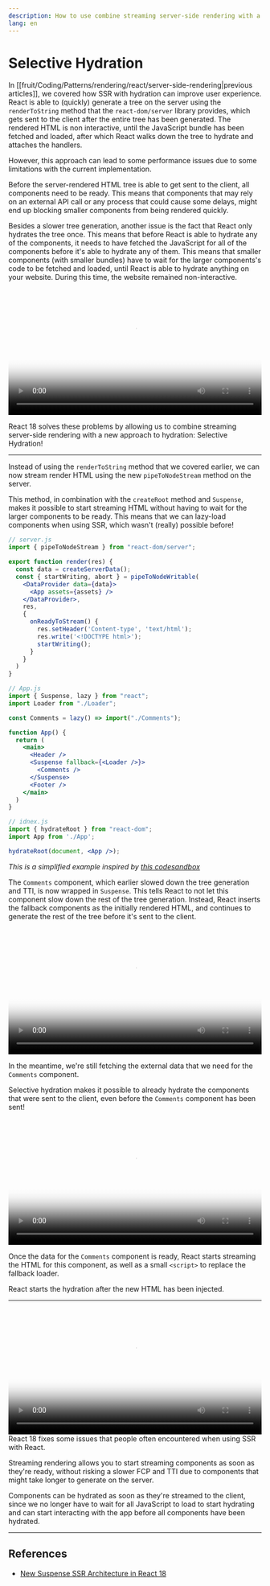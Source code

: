 ```yaml
---
description: How to use combine streaming server-side rendering with a new approach to hydration, selective hydration
lang: en
---
```

# Selective Hydration
In [[fruit/Coding/Patterns/rendering/react/server-side-rendering|previous articles]], we covered how SSR with hydration
can improve user experience. React is able to (quickly) generate a tree on the server using the `renderToString` method that the `react-dom/server` library provides, which gets sent to the client after the entire tree has been generated. The rendered HTML is non interactive, until the JavaScript bundle has been fetched and loaded, after which React walks down the tree to hydrate and attaches the handlers.

However, this approach can lead to some performance issues due to some limitations with the current implementation.

Before the server-rendered HTML tree is able to get sent to the client, all components need to be ready. This means that components that may rely on an external API call or any process that could cause some delays, might end up blocking smaller components from being rendered quickly.

Besides a slower tree generation, another issue is the fact that React
only hydrates the tree once. This means that before React is able to
hydrate any of the components, it needs to have fetched the JavaScript for all of the components before it's able to hydrate any of them. This means that smaller components (with smaller bundles) have to wait for the larger components's code to be fetched and loaded, until React is able to hydrate anything on your website. During this time, the website remained non-interactive.

<video width="100%" src="https://res.cloudinary.com/ddxwdqwkr/video/upload/f_auto/v1631144761/patterns.dev/selective-hydration-before.mp4" autoplay="" controls="" playsinline="" loop="" poster="https://res.cloudinary.com/ddxwdqwkr/video/upload/f_auto/v1631144761/patterns.dev/selective-hydration-before.jpg"><source src="https://res.cloudinary.com/ddxwdqwkr/video/upload/f_auto/v1631144761/patterns.dev/selective-hydration-before.mp4" type="video/mp4"></video>

React 18 solves these problems by allowing us to combine streaming server-side rendering with a new approach to hydration: Selective Hydration!

---

Instead of using the `renderToString` method that we covered earlier, we can now stream render HTML using the new `pipeToNodeStream` method on the server.

This method, in combination with the `createRoot` method and `Suspense`, makes it possible to start streaming HTML without having to wait for the larger components to be ready. This means that we can lazy-load components when using SSR, which wasn't (really) possible before!

```jsx
// server.js
import { pipeToNodeStream } from "react-dom/server";

export function render(res) {
  const data = createServerData();
  const { startWriting, abort } = pipeToNodeWritable(
	<DataProvider data={data}>
	  <App assets={assets} />
	</DataProvider>,
	res,
	{
	  onReadyToStream() {
	    res.setHeader('Content-type', 'text/html');
	    res.write('<!DOCTYPE html>');
	    startWriting();
	  }
	} 
  )
}
```

```jsx
// App.js
import { Suspense, lazy } from "react";
import Loader from "./Loader";

const Comments = lazy() => import("./Comments");

function App() {
  return (
    <main>
      <Header />
      <Suspense fallback={<Loader />}>
        <Comments />
      </Suspense>
      <Footer />
    </main>
  )
}
``` 

```jsx
// idnex.js
import { hydrateRoot } from "react-dom";
import App from './App';

hydrateRoot(document, <App />);
```

*This is a simplified example inspired by [this codesandbox](https://codesandbox.io/s/festive-star-9hfqt?file=/src/index.js:193-320)*

The `Comments` component, which earlier slowed down the tree generation and TTI, is now wrapped in `Suspense`. This tells React to not let this component slow down the rest of the tree generation. Instead, React inserts the fallback components as the initially rendered HTML, and continues to generate the rest of the tree before it's sent to the client.

<video width="100%" src="https://res.cloudinary.com/ddxwdqwkr/video/upload/eo_9/v1631144841/patterns.dev/selective-hydration-after.mp4" autoplay="" controls="" playsinline="" loop="" poster="https://res.cloudinary.com/ddxwdqwkr/video/upload/eo_9/v1631144841/patterns.dev/selective-hydration-after.jpg"><source src="https://res.cloudinary.com/ddxwdqwkr/video/upload/eo_9/v1631144841/patterns.dev/selective-hydration-after.mp4" type="video/mp4"></video>

In the meantime, we're still fetching the external data that we need for the `Comments` component.

Selective hydration makes it possible to already hydrate the components that were sent to the client, even before the `Comments` component has been sent!

<video width="100%" src="https://res.cloudinary.com/ddxwdqwkr/video/upload/eo_12/v1631144841/patterns.dev/selective-hydration-after.mp4" autoplay="" controls="" playsinline="" loop="" poster="https://res.cloudinary.com/ddxwdqwkr/video/upload/eo_12/v1631144841/patterns.dev/selective-hydration-after.jpg"><source src="https://res.cloudinary.com/ddxwdqwkr/video/upload/eo_12/v1631144841/patterns.dev/selective-hydration-after.mp4" type="video/mp4"></video>

Once the data for the `Comments` component is ready, React starts streaming the HTML for this component, as well as a small `<script>` to replace the fallback loader.

React starts the hydration after the new HTML has been injected.

---
<video width="100%" src="https://res.cloudinary.com/ddxwdqwkr/video/upload/f_auto/v1631147513/patterns.dev/selective-hydration-after-2.mp4" autoplay="" controls="" playsinline="" loop="" poster="https://res.cloudinary.com/ddxwdqwkr/video/upload/f_auto/v1631147513/patterns.dev/selective-hydration-after-2.jpg"><source src="https://res.cloudinary.com/ddxwdqwkr/video/upload/f_auto/v1631147513/patterns.dev/selective-hydration-after-2.mp4" type="video/mp4"></video>
React 18 fixes some issues that people often encountered when using SSR with React.

Streaming rendering allows you to start streaming components as soon as they're ready, without risking a slower FCP and TTI due to components that might take longer to generate on the server.

Components can be hydrated as soon as they're streamed to the client, since we no longer have to wait for all JavaScript to load to start hydrating and can start interacting with the app before all components have been hydrated.

---
## References
-   [New Suspense SSR Architecture in React 18](https://github.com/reactwg/react-18/discussions/37)
